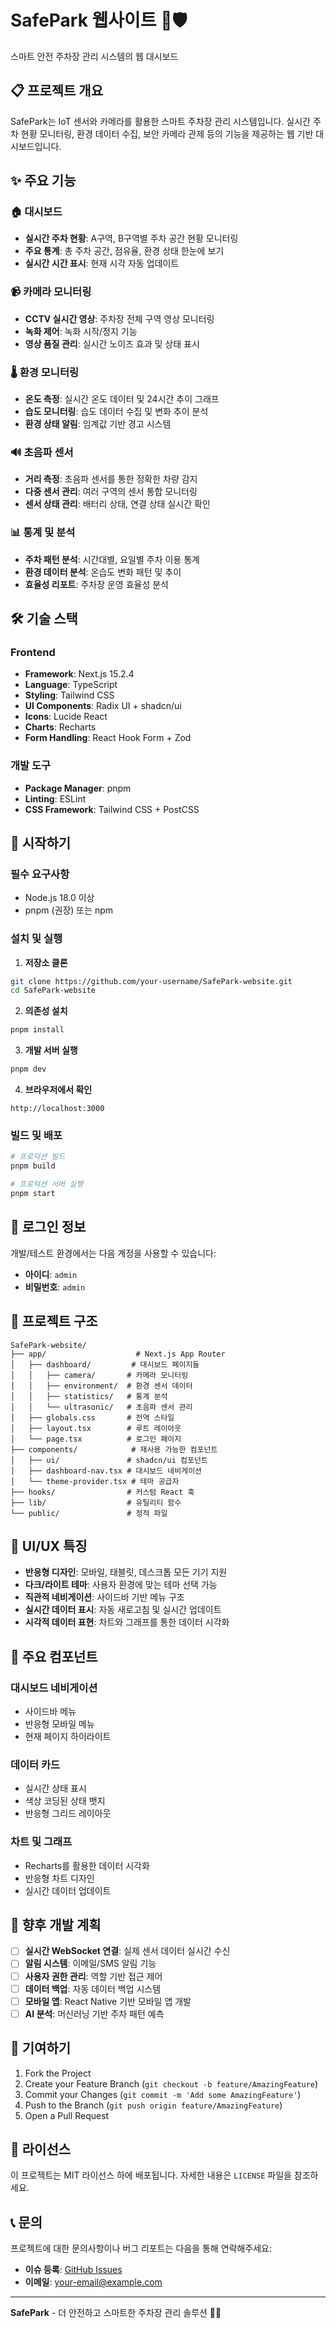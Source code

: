 # SafePark 웹사이트 🚗🛡️

스마트 안전 주차장 관리 시스템의 웹 대시보드

## 📋 프로젝트 개요

SafePark는 IoT 센서와 카메라를 활용한 스마트 주차장 관리 시스템입니다. 실시간 주차 현황 모니터링, 환경 데이터 수집, 보안 카메라 관제 등의 기능을 제공하는 웹 기반 대시보드입니다.

## ✨ 주요 기능

### 🏠 대시보드

- **실시간 주차 현황**: A구역, B구역별 주차 공간 현황 모니터링
- **주요 통계**: 총 주차 공간, 점유율, 환경 상태 한눈에 보기
- **실시간 시간 표시**: 현재 시각 자동 업데이트

### 📹 카메라 모니터링

- **CCTV 실시간 영상**: 주차장 전체 구역 영상 모니터링
- **녹화 제어**: 녹화 시작/정지 기능
- **영상 품질 관리**: 실시간 노이즈 효과 및 상태 표시

### 🌡️ 환경 모니터링

- **온도 측정**: 실시간 온도 데이터 및 24시간 추이 그래프
- **습도 모니터링**: 습도 데이터 수집 및 변화 추이 분석
- **환경 상태 알림**: 임계값 기반 경고 시스템

### 🔊 초음파 센서

- **거리 측정**: 초음파 센서를 통한 정확한 차량 감지
- **다중 센서 관리**: 여러 구역의 센서 통합 모니터링
- **센서 상태 관리**: 배터리 상태, 연결 상태 실시간 확인

### 📊 통계 및 분석

- **주차 패턴 분석**: 시간대별, 요일별 주차 이용 통계
- **환경 데이터 분석**: 온습도 변화 패턴 및 추이
- **효율성 리포트**: 주차장 운영 효율성 분석

## 🛠️ 기술 스택

### Frontend

- **Framework**: Next.js 15.2.4
- **Language**: TypeScript
- **Styling**: Tailwind CSS
- **UI Components**: Radix UI + shadcn/ui
- **Icons**: Lucide React
- **Charts**: Recharts
- **Form Handling**: React Hook Form + Zod

### 개발 도구

- **Package Manager**: pnpm
- **Linting**: ESLint
- **CSS Framework**: Tailwind CSS + PostCSS

## 🚀 시작하기

### 필수 요구사항

- Node.js 18.0 이상
- pnpm (권장) 또는 npm

### 설치 및 실행

1. **저장소 클론**

```bash
git clone https://github.com/your-username/SafePark-website.git
cd SafePark-website
```

2. **의존성 설치**

```bash
pnpm install
```

3. **개발 서버 실행**

```bash
pnpm dev
```

4. **브라우저에서 확인**

```
http://localhost:3000
```

### 빌드 및 배포

```bash
# 프로덕션 빌드
pnpm build

# 프로덕션 서버 실행
pnpm start
```

## 🔐 로그인 정보

개발/테스트 환경에서는 다음 계정을 사용할 수 있습니다:

- **아이디**: `admin`
- **비밀번호**: `admin`

## 📁 프로젝트 구조

```
SafePark-website/
├── app/                    # Next.js App Router
│   ├── dashboard/         # 대시보드 페이지들
│   │   ├── camera/       # 카메라 모니터링
│   │   ├── environment/  # 환경 센서 데이터
│   │   ├── statistics/   # 통계 분석
│   │   └── ultrasonic/   # 초음파 센서 관리
│   ├── globals.css       # 전역 스타일
│   ├── layout.tsx        # 루트 레이아웃
│   └── page.tsx          # 로그인 페이지
├── components/            # 재사용 가능한 컴포넌트
│   ├── ui/               # shadcn/ui 컴포넌트
│   ├── dashboard-nav.tsx # 대시보드 네비게이션
│   └── theme-provider.tsx # 테마 공급자
├── hooks/                # 커스텀 React 훅
├── lib/                  # 유틸리티 함수
└── public/               # 정적 파일
```

## 🎨 UI/UX 특징

- **반응형 디자인**: 모바일, 태블릿, 데스크톱 모든 기기 지원
- **다크/라이트 테마**: 사용자 환경에 맞는 테마 선택 가능
- **직관적 네비게이션**: 사이드바 기반 메뉴 구조
- **실시간 데이터 표시**: 자동 새로고침 및 실시간 업데이트
- **시각적 데이터 표현**: 차트와 그래프를 통한 데이터 시각화

## 🔧 주요 컴포넌트

### 대시보드 네비게이션

- 사이드바 메뉴
- 반응형 모바일 메뉴
- 현재 페이지 하이라이트

### 데이터 카드

- 실시간 상태 표시
- 색상 코딩된 상태 뱃지
- 반응형 그리드 레이아웃

### 차트 및 그래프

- Recharts를 활용한 데이터 시각화
- 반응형 차트 디자인
- 실시간 데이터 업데이트

## 🔮 향후 개발 계획

- [ ] **실시간 WebSocket 연결**: 실제 센서 데이터 실시간 수신
- [ ] **알림 시스템**: 이메일/SMS 알림 기능
- [ ] **사용자 권한 관리**: 역할 기반 접근 제어
- [ ] **데이터 백업**: 자동 데이터 백업 시스템
- [ ] **모바일 앱**: React Native 기반 모바일 앱 개발
- [ ] **AI 분석**: 머신러닝 기반 주차 패턴 예측

## 🤝 기여하기

1. Fork the Project
2. Create your Feature Branch (`git checkout -b feature/AmazingFeature`)
3. Commit your Changes (`git commit -m 'Add some AmazingFeature'`)
4. Push to the Branch (`git push origin feature/AmazingFeature`)
5. Open a Pull Request

## 📄 라이선스

이 프로젝트는 MIT 라이선스 하에 배포됩니다. 자세한 내용은 `LICENSE` 파일을 참조하세요.

## 📞 문의

프로젝트에 대한 문의사항이나 버그 리포트는 다음을 통해 연락해주세요:

- **이슈 등록**: [GitHub Issues](https://github.com/your-username/SafePark-website/issues)
- **이메일**: your-email@example.com

---

**SafePark** - 더 안전하고 스마트한 주차장 관리 솔루션 🚗✨
